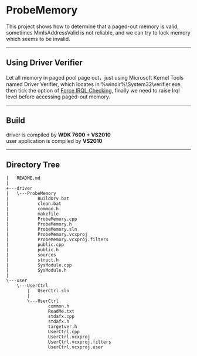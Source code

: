 # ProbeMemory

This project shows how to determine that a paged-out memory is valid, sometimes MmIsAddressValid is not reliable, 
and we can try to lock memory which seems to be invalid.

- - -
  
## Using Driver Verifier

Let all memory in paged pool page out，just using Microsoft Kernel Tools named Driver Verifier, which locates in %windir%\System32\verifier.exe. then tick the option of [Force IRQL Checking](https://docs.microsoft.com/en-us/windows-hardware/drivers/devtest/force-irql-checking), finally we need to raise Irql level before accessing paged-out memory.

- - -

## Build

driver is compiled by **WDK 7600 + VS2010**<br/>
user application is compiled by **VS2010**


- - -
## Directory Tree
```
|   README.md
|
+---driver
|   \---ProbeMemory
|           BuildDrv.bat
|           clean.bat
|           common.h
|           makefile
|           ProbeMemory.cpp
|           ProbeMemory.h
|           ProbeMemory.sln
|           ProbeMemory.vcxproj
|           ProbeMemory.vcxproj.filters
|           public.cpp
|           public.h
|           sources
|           struct.h
|           SysModule.cpp
|           SysModule.h
|
\---user
    \---UserCtrl
        |   UserCtrl.sln
        |
        \---UserCtrl
                common.h
                ReadMe.txt
                stdafx.cpp
                stdafx.h
                targetver.h
                UserCtrl.cpp
                UserCtrl.vcxproj
                UserCtrl.vcxproj.filters
                UserCtrl.vcxproj.user
```
